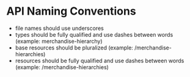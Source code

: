 # API Naming Conventions

- file names should use underscores
- types should be fully qualified and use dashes between words (example: merchandise-hierarchy)
- base resources should be pluralized (example: /merchandise-hierarchies)
- resources should be fully qualified and use dashes between words (example: /merchandise-hierarchies)
